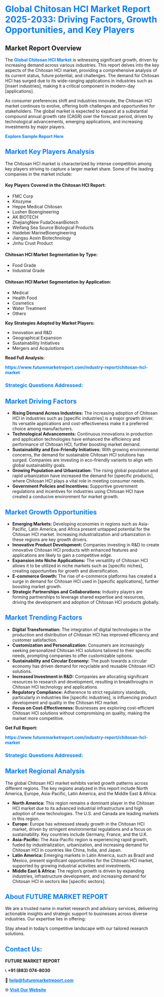 <h1 style="color: #007BFF;">Global Chitosan HCl Market Report 2025-2033: Driving Factors, Growth Opportunities, and Key Players</h1>

<section id="overview">
<h2>Market Report Overview</h2>
<p>The <a href="https://www.futuremarketreport.com/industry-report/chitosan-hcl-market" style="color: #007BFF; text-decoration: none;"><strong>Global Chitosan HCl Market</strong></a> is witnessing significant growth, driven by increasing demand across various industries. This report delves into the key aspects of the Chitosan HCl market, providing a comprehensive analysis of its current status, future potential, and challenges. The demand for Chitosan HCl has surged due to its wide-ranging applications in industries such as [insert industries], making it a critical component in modern-day [applications].</p>
<p>As consumer preferences shift and industries innovate, the Chitosan HCl market continues to evolve, offering both challenges and opportunities for stakeholders. The global market is expected to expand at a substantial compound annual growth rate (CAGR) over the forecast period, driven by technological advancements, emerging applications, and increasing investments by major players.</p>
</section>

<section id="overview">
<p><a href="https://www.futuremarketreport.com/request-sample/reportId=49072" style="color: #007BFF; text-decoration: none;"><strong>Explore Sample Report Here</strong></a></p>
</section>

<section id="key-players">
<h2 style="color: #007BFF;">Market Key Players Analysis</h2>
<p>The Chitosan HCl market is characterized by intense competition among key players striving to capture a larger market share. Some of the leading companies in the market include:</p>
<h4>Key Players Covered in the Chitosan HCl Report:</h4>
<ul><li>FMC Corp</li><li>Kitozyme</li><li>Heppe Medical Chitosan</li><li>Lushen Bioengineering</li><li>AK BIOTECH</li><li>ZhejiangNew FudaOceanBiotech</li><li>Weifang Sea Source Biological Products</li><li>Haidebei MarineBioengineering</li><li>Jiangsu Aoxin Biotechnology</li><li>Jinhu Crust Product</li></ul>
<h4>Chitosan HCl Market Segmentation by Type:</h4>
<ul><li>Food Grade</li><li>Industrial Grade</li></ul>

<h4>Chitosan HCl Market Segmentation by Application:</h4>
<ul><li>Medical</li><li>Health Food</li><li>Cosmetics</li><li>Water Treatment</li><li>Others</li></ul>
<p><strong>Key Strategies Adopted by Market Players:</strong></p>
<ul>
<li>Innovation and R&D</li>
<li>Geographical Expansion</li>
<li>Sustainability Initiatives</li>
<li>Mergers and Acquisitions</li>
</ul>
</section>

<section>
<p><strong>Read Full Analysis: </strong></p><a href="https://www.futuremarketreport.com/industry-report/chitosan-hcl-market" style="color: #007BFF; text-decoration: none;"><strong>https://www.futuremarketreport.com/industry-report/chitosan-hcl-market</strong></a>
<h3 style="color: #007BFF;">Strategic Questions Addressed:</h3>
</section>

<section id="driving-factors">
<h2 style="color: #007BFF;">Market Driving Factors</h2>
<ul>
<li><strong>Rising Demand Across Industries:</strong> The increasing adoption of Chitosan HCl in industries such as [specific industries] is a major growth driver. Its versatile applications and cost-effectiveness make it a preferred choice among manufacturers.</li>
<li><strong>Technological Advancements:</strong> Continuous innovations in production and application technologies have enhanced the efficiency and performance of Chitosan HCl, further boosting market demand.</li>
<li><strong>Sustainability and Eco-Friendly Initiatives:</strong> With growing environmental concerns, the demand for sustainable Chitosan HCl solutions has surged. Companies are investing in eco-friendly variants to align with global sustainability goals.</li>
<li><strong>Growing Population and Urbanization:</strong> The rising global population and rapid urbanization have increased the demand for [specific products], where Chitosan HCl plays a vital role in meeting consumer needs.</li>
<li><strong>Government Policies and Incentives:</strong> Supportive government regulations and incentives for industries using Chitosan HCl have created a conducive environment for market growth.</li>
</ul>
</section>

<section id="growth-opportunities">
<h2 style="color: #007BFF;">Market Growth Opportunities</h2>
<ul>
<li><strong>Emerging Markets:</strong> Developing economies in regions such as Asia-Pacific, Latin America, and Africa present untapped potential for the Chitosan HCl market. Increasing industrialization and urbanization in these regions are key growth drivers.</li>
<li><strong>Innovative Product Development:</strong> Companies investing in R&D to create innovative Chitosan HCl products with enhanced features and applications are likely to gain a competitive edge.</li>
<li><strong>Expansion into Niche Applications:</strong> The versatility of Chitosan HCl allows it to be utilized in niche markets such as [specific niches], creating opportunities for growth and diversification.</li>
<li><strong>E-commerce Growth:</strong> The rise of e-commerce platforms has created a surge in demand for Chitosan HCl used in [specific applications], further boosting market growth.</li>
<li><strong>Strategic Partnerships and Collaborations:</strong> Industry players are forming partnerships to leverage shared expertise and resources, driving the development and adoption of Chitosan HCl products globally.</li>
</ul>
</section>

<section id="trending-factors">
<h2 style="color: #007BFF;">Market Trending Factors</h2>
<ul>
<li><strong>Digital Transformation:</strong> The integration of digital technologies in the production and distribution of Chitosan HCl has improved efficiency and customer satisfaction.</li>
<li><strong>Customization and Personalization:</strong> Consumers are increasingly seeking personalized Chitosan HCl solutions tailored to their specific needs, prompting companies to offer customizable options.</li>
<li><strong>Sustainability and Circular Economy:</strong> The push towards a circular economy has driven demand for recyclable and reusable Chitosan HCl solutions.</li>
<li><strong>Increased Investment in R&D:</strong> Companies are allocating significant resources to research and development, resulting in breakthroughs in Chitosan HCl technology and applications.</li>
<li><strong>Regulatory Compliance:</strong> Adherence to strict regulatory standards, particularly in industries like [specific industries], is influencing product development and quality in the Chitosan HCl market.</li>
<li><strong>Focus on Cost-Effectiveness:</strong> Businesses are exploring cost-efficient Chitosan HCl solutions without compromising on quality, making the market more competitive.</li>
</ul>
</section>

<section>
<p><strong>Get Full Report: </strong></p><a href="https://www.futuremarketreport.com/industry-report/chitosan-hcl-market" style="color: #007BFF; text-decoration: none;"><strong>https://www.futuremarketreport.com/industry-report/chitosan-hcl-market</strong></a>
<h3 style="color: #007BFF;">Strategic Questions Addressed:</h3>
</section>


<section id="regional-analysis">
<h2 style="color: #007BFF;">Market Regional Analysis</h2>
<p>The global Chitosan HCl market exhibits varied growth patterns across different regions. The key regions analyzed in this report include North America, Europe, Asia-Pacific, Latin America, and the Middle East & Africa:</p>
<ul>
<li><strong>North America:</strong> This region remains a dominant player in the Chitosan HCl market due to its advanced industrial infrastructure and high adoption of new technologies. The U.S. and Canada are leading markets in this region.</li>
<li><strong>Europe:</strong> Europe has witnessed steady growth in the Chitosan HCl market, driven by stringent environmental regulations and a focus on sustainability. Key countries include Germany, France, and the U.K.</li>
<li><strong>Asia-Pacific:</strong> The Asia-Pacific region is experiencing rapid growth, fueled by industrialization, urbanization, and increasing demand for Chitosan HCl in countries like China, India, and Japan.</li>
<li><strong>Latin America:</strong> Emerging markets in Latin America, such as Brazil and Mexico, present significant opportunities for the Chitosan HCl market, supported by growing industrial activities and investments.</li>
<li><strong>Middle East & Africa:</strong> The region’s growth is driven by expanding industries, infrastructure development, and increasing demand for Chitosan HCl in sectors like [specific sectors].</li>
</ul>
</section>

<footer>
<h2 style="color: #007BFF;">About FUTURE MARKET REPORT</h2>
<p>We are a trusted name in market research and advisory services, delivering actionable insights and strategic support to businesses across diverse industries. Our expertise lies in offering:</p>

<p>Stay ahead in today’s competitive landscape with our tailored research solutions.</p>

<h2 style="color: #007BFF;">Contact Us:</h2>
<p><strong>FUTURE MARKET REPORT</strong></p>
<p>📞 <strong>+91 (883) 074-8030</strong></p>
<p>📧 <strong><a href="mailto:help@futuremarketreport.com" style="color: #007BFF;">help@futuremarketreport.com</a></strong></p>
<p>🌐 <strong><a href="https://www.futuremarketreport.com/" style="color: #007BFF;">Visit Our Website</a></strong></p>
</footer>